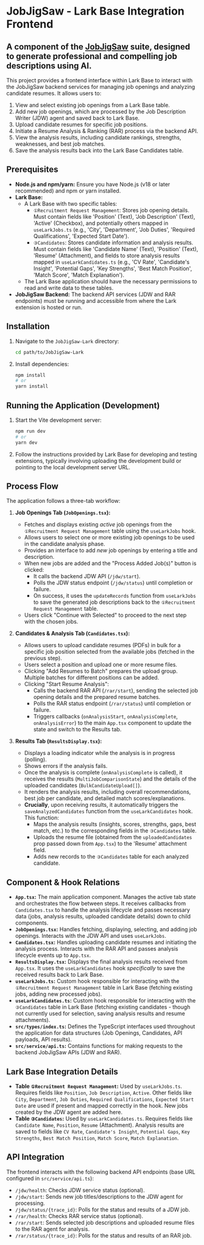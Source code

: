 # JobJigSaw - Lark Base Integration Frontend

A component of the [JobJigSaw](https://github.com/rhyliieee/JobJigSaw) suite, designed to generate professional and compelling job descriptions using AI.
---

This project provides a frontend interface within Lark Base to interact with the JobJigSaw backend services for managing job openings and analyzing candidate resumes. It allows users to:

1.  View and select existing job openings from a Lark Base table.
2.  Add new job openings, which are processed by the Job Description Writer (JDW) agent and saved back to Lark Base.
3.  Upload candidate resumes for specific job positions.
4.  Initiate a Resume Analysis & Ranking (RAR) process via the backend API.
5.  View the analysis results, including candidate rankings, strengths, weaknesses, and best job matches.
6.  Save the analysis results back into the Lark Base Candidates table.

## Prerequisites

*   **Node.js and npm/yarn:** Ensure you have Node.js (v18 or later recommended) and npm or yarn installed.
*   **Lark Base:**
    *   A Lark Base with two specific tables:
        *   `①Recruitment Request Management`: Stores job opening details. Must contain fields like 'Position' (Text), 'Job Description' (Text), 'Active' (Checkbox), and potentially others mapped in `useLarkJobs.ts` (e.g., 'City', 'Department', 'Job Duties', 'Required Qualifications', 'Expected Start Date').
        *   `③Candidates`: Stores candidate information and analysis results. Must contain fields like 'Candidate Name' (Text), 'Position' (Text), 'Resume' (Attachment), and fields to store analysis results mapped in `useLarkCandidates.ts` (e.g., 'CV Rate', 'Candidate's Insight', 'Potential Gaps', 'Key Strengths', 'Best Match Position', 'Match Score', 'Match Explanation').
    *   The Lark Base application should have the necessary permissions to read and write data to these tables.
*   **JobJigSaw Backend:** The backend API services (JDW and RAR endpoints) must be running and accessible from where the Lark extension is hosted or run.

## Installation

1.  Navigate to the `JobJigSaw-Lark` directory:
    ```bash
    cd path/to/JobJigSaw-Lark
    ```
2.  Install dependencies:
    ```bash
    npm install
    # or
    yarn install
    ```

## Running the Application (Development)

1.  Start the Vite development server:
    ```bash
    npm run dev
    # or
    yarn dev
    ```
2.  Follow the instructions provided by Lark Base for developing and testing extensions, typically involving uploading the development build or pointing to the local development server URL.

## Process Flow

The application follows a three-tab workflow:

1.  **Job Openings Tab (`JobOpenings.tsx`):**
    *   Fetches and displays existing *active* job openings from the `①Recruitment Request Management` table using the `useLarkJobs` hook.
    *   Allows users to select one or more existing job openings to be used in the candidate analysis phase.
    *   Provides an interface to add *new* job openings by entering a title and description.
    *   When new jobs are added and the "Process Added Job(s)" button is clicked:
        *   It calls the backend JDW API (`/jdw/start`).
        *   Polls the JDW status endpoint (`/jdw/status`) until completion or failure.
        *   On success, it uses the `updateRecords` function from `useLarkJobs` to save the generated job descriptions back to the `①Recruitment Request Management` table.
    *   Users click "Continue with Selected" to proceed to the next step with the chosen jobs.

2.  **Candidates & Analysis Tab (`Candidates.tsx`):**
    *   Allows users to upload candidate resumes (PDFs) in bulk for a specific job position selected from the available jobs (fetched in the previous step).
    *   Users select a position and upload one or more resume files.
    *   Clicking "Add Resumes to Batch" prepares the upload group. Multiple batches for different positions can be added.
    *   Clicking "Start Resume Analysis":
        *   Calls the backend RAR API (`/rar/start`), sending the selected job opening details and the prepared resume batches.
        *   Polls the RAR status endpoint (`/rar/status`) until completion or failure.
        *   Triggers callbacks (`onAnalysisStart`, `onAnalysisComplete`, `onAnalysisError`) to the main `App.tsx` component to update the state and switch to the Results tab.

3.  **Results Tab (`ResultsDisplay.tsx`):**
    *   Displays a loading indicator while the analysis is in progress (polling).
    *   Shows errors if the analysis fails.
    *   Once the analysis is complete (`onAnalysisComplete` is called), it receives the results (`MultiJobComparisonState`) and the details of the uploaded candidates (`BulkCandidateUpload[]`).
    *   It renders the analysis results, including overall recommendations, best job per candidate, and detailed match scores/explanations.
    *   **Crucially**, upon receiving results, it automatically triggers the `saveAnalyzedCandidates` function from the `useLarkCandidates` hook. This function:
        *   Maps the analysis results (insights, scores, strengths, gaps, best match, etc.) to the corresponding fields in the `③Candidates` table.
        *   Uploads the resume file (obtained from the `uploadedCandidates` prop passed down from `App.tsx`) to the 'Resume' attachment field.
        *   Adds new records to the `③Candidates` table for each analyzed candidate.

## Component & Hook Relations

*   **`App.tsx`:** The main application component. Manages the active tab state and orchestrates the flow between steps. It receives callbacks from `Candidates.tsx` to handle the analysis lifecycle and passes necessary data (jobs, analysis results, uploaded candidate details) down to child components.
*   **`JobOpenings.tsx`:** Handles fetching, displaying, selecting, and adding job openings. Interacts with the JDW API and uses `useLarkJobs`.
*   **`Candidates.tsx`:** Handles uploading candidate resumes and initiating the analysis process. Interacts with the RAR API and passes analysis lifecycle events up to `App.tsx`.
*   **`ResultsDisplay.tsx`:** Displays the final analysis results received from `App.tsx`. It uses the `useLarkCandidates` hook *specifically* to save the received results back to Lark Base.
*   **`useLarkJobs.ts`:** Custom hook responsible for interacting with the `①Recruitment Request Management` table in Lark Base (fetching existing jobs, adding new processed jobs).
*   **`useLarkCandidates.ts`:** Custom hook responsible for interacting with the `③Candidates` table in Lark Base (fetching existing candidates - though not currently used for selection, saving analysis results and resume attachments).
*   **`src/types/index.ts`:** Defines the TypeScript interfaces used throughout the application for data structures (Job Openings, Candidates, API payloads, API results).
*   **`src/service/api.ts`:** Contains functions for making requests to the backend JobJigSaw APIs (JDW and RAR).

## Lark Base Integration Details

*   **Table `①Recruitment Request Management`:** Used by `useLarkJobs.ts`. Requires fields like `Position`, `Job Description`, `Active`. Other fields like `City`, `Department`, `Job Duties`, `Required Qualifications`, `Expected Start Date` are used if present and mapped correctly in the hook. New jobs created by the JDW agent are added here.
*   **Table `③Candidates`:** Used by `useLarkCandidates.ts`. Requires fields like `Candidate Name`, `Position`, `Resume` (Attachment). Analysis results are saved to fields like `CV Rate`, `Candidate's Insight`, `Potential Gaps`, `Key Strengths`, `Best Match Position`, `Match Score`, `Match Explanation`.

## API Integration

The frontend interacts with the following backend API endpoints (base URL configured in `src/service/api.ts`):

*   `/jdw/health`: Checks JDW service status (optional).
*   `/jdw/start`: Sends new job titles/descriptions to the JDW agent for processing.
*   `/jdw/status/{trace_id}`: Polls for the status and results of a JDW job.
*   `/rar/health`: Checks RAR service status (optional).
*   `/rar/start`: Sends selected job descriptions and uploaded resume files to the RAR agent for analysis.
*   `/rar/status/{trace_id}`: Polls for the status and results of an RAR job.
